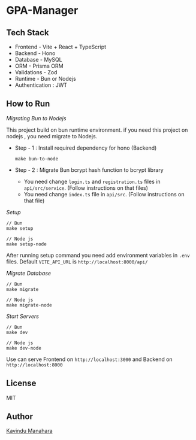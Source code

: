 # GPA-Manager

## Tech Stack

- Frontend - Vite + React + TypeScript
- Backend - Hono
- Database - MySQL
- ORM - Prisma ORM
- Validations - Zod
- Runtime - Bun or Nodejs
- Authentication : JWT

## How to Run

_Migrating Bun to Nodejs_

This project build on bun runtime environment. if you need this project on nodejs , you need migrate to Nodejs.

- Step - 1 : Install required dependency for hono (Backend)

  ```
  make bun-to-node
  ```

- Step - 2 : Migrate Bun bcrypt hash function to bcrypt library

  - You need change `login.ts` and `registration.ts` files in `api/src/service`. (Follow instructions on that files)
  - You need change `index.ts` file in `api/src`. (Follow instructions on that file)

_Setup_

```
// Bun
make setup 

// Node js
make setup-node
```

After running setup command you need add environment variables in `.env` files. Default `VITE_API_URL` is `http://localhost:8000/api/`

_Migrate Database_

```
// Bun
make migrate

// Node js
make migrate-node
```

_Start Servers_

```
// Bun
make dev

// Node js
make dev-node
```

Use can serve Frontend on `http://localhost:3000` and Backend on `http://localhost:8000`

## License

MIT

## Author

[Kavindu Manahara](https://github.com/kavindu-mane)
